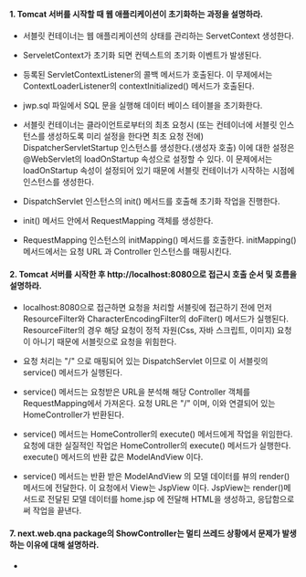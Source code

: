 #### 1. Tomcat 서버를 시작할 때 웹 애플리케이션이 초기화하는 과정을 설명하라.

* 서블릿 컨테이너는 웹 애플리케이션의 상태를 관리하는 ServetContext 생성한다.

* ServeletContext가 초기화 되면 컨텍스트의  초기화 이벤트가 발생된다.

* 등록된 ServletContextListener의 콜백 메서드가 호출된다. 이 무제에서는 ContextLoaderListener의 contextInitialized() 메서드가 호출된다.

* jwp.sql 파일에서 SQL 문을 실행해 데이터 베이스 테이블을 초기화한다.

* 서블릿 컨테이너는 클라이언트로부터의 최초 요청시 (또는 컨테이너에 서블릿 인스턴스를 생성하도록 미리 설정을 한다면 최초 요청 전에) 
  DispatcherServletStartup 인스턴스를 생성한다.(생성자 호출)
  이에 대한 설정은 @WebServlet의 loadOnStartup 속성으로 설정할 수 있다.
  이 문제에서는 loadOnStartup 속성이 설정되어 있기 때문에 서블릿 컨테이너가 시작하는 시점에 인스턴스를 생성한다.
  
* DispatchServlet 인스턴스의 init() 메서드를 호출해 초기화 작업을 진행한다.

* init() 메서드 안에서 RequestMapping 객체를 생성한다.

* RequestMapping 인스턴스의 initMapping() 메서드를 호출한다. initMapping() 메서드에서는 요청 URL 과 Controller 인스턴스를 매핑시킨다.

#### 2. Tomcat 서버를 시작한 후 http://localhost:8080으로 접근시 호출 순서 및 흐름을 설명하라.

* localhost:8080으로 접근하면 요청을 처리할 서블릿에 접근하기 전에 먼저 ResourceFilter와 CharacterEncodingFilter의 doFilter() 메서드가 실행된다.
  ResourceFilter의 경우 해당 요청이 정적 자원(Css, 자바 스크립트, 이미지) 요청이 아니기 때문에 서블릿으로 요청을 위힘한다.
  
* 요청 처리는 "/" 으로 매핑되어 있는 DispatchServlet 이므로 이 서블릿의 service() 메서드가 실행된다.

* service() 메서드는 요청받은 URL을 분석해 해당 Controller 객체를  RequestMapping에서 가져온다. 
  요청 URL은 "/" 이며, 이와 연결되어 있는 HomeController가 반환된다.

* service() 메서드는 HomeController의 execute() 메서드에게 작업을 위임한다.
  요청에 대한 실질적인 작업은 HomeController의 execute() 메서드가 실행한다. execute() 메서드의 반환 값은 ModelAndView 이다.
  
* service() 메서드는 반환 받은 ModelAndView 의 모델 데이터를 뷰의 render() 메서드에 전달한다. 이 요청에서 View는 JspView 이다. 
  JspView는 render()메서드로 전달된 모델 데이터를 home.jsp 에 전달해 HTML을 생성하고, 응답함으로써 작업을 끝낸다.

#### 7. next.web.qna package의 ShowController는 멀티 쓰레드 상황에서 문제가 발생하는 이유에 대해 설명하라.
* 
